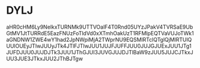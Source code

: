 # DYLJ
aHR0cHM6Ly9NelkxTURNMk9UTTVOalF4T0Rnd05UYzJPakV4TVRSaE9UbGtMV1JtTURRdE5EazFNUzFoTldVd0xXTmhOakUzT1RFMlpEQTVaVUJoTWk1aGNDNW1ZWE4wY1had2JpNWpiMjA2TWprNU9EQSMlRTclQTglQjMlRTUlQUUlOUEyJTIwJUUyJTk4JTlFJTIwJUU1JUJFJUFFJUU0JUJGJUExJUU1JTg1JUFDJUU0JUJDJTk3JUU1JThGJUI3JUVGJUJDJTlBaW9zJUU5JUJCJTkxJUU3JUE3JTkxJUU2JThBJTgw

